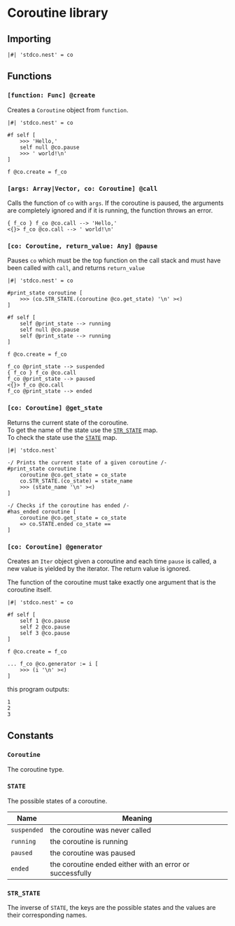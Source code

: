 # Coroutine library

## Importing

```text
|#| 'stdco.nest' = co
```

## Functions

### `[function: Func] @create`

Creates a `Coroutine` object from `function`.

```text
|#| 'stdco.nest' = co

#f self [
    >>> 'Hello,'
    self null @co.pause
    >>> ' world!\n'
]

f @co.create = f_co
```

### `[args: Array|Vector, co: Coroutine] @call`

Calls the function of `co` with `args`. If the coroutine is paused, the
arguments are completely ignored and if it is running, the function throws an
error.

```text
{ f_co } f_co @co.call --> 'Hello,'
<{}> f_co @co.call --> ' world!\n'
```

### `[co: Coroutine, return_value: Any] @pause`

Pauses `co` which must be the top function on the call stack and must have been
called with `call`, and returns `return_value`

```text
|#| 'stdco.nest' = co

#print_state coroutine [
    >>> (co.STR_STATE.(coroutine @co.get_state) '\n' ><)
]

#f self [
    self @print_state --> running
    self null @co.pause
    self @print_state --> running
]

f @co.create = f_co

f_co @print_state --> suspended
{ f_co } f_co @co.call
f_co @print_state --> paused
<{}> f_co @co.call
f_co @print_state --> ended
```

### `[co: Coroutine] @get_state`

Returns the current state of the coroutine.  
To get the name of the state use the [`STR_STATE`](#str_state) map.  
To check the state use the [`STATE`](#state) map.

```text
|#| 'stdco.nest`

-/ Prints the current state of a given coroutine /-
#print_state coroutine [
    coroutine @co.get_state = co_state
    co.STR_STATE.(co_state) = state_name
    >>> (state_name '\n' ><)
]

-/ Checks if the coroutine has ended /-
#has_ended coroutine [
    coroutine @co.get_state = co_state
    => co.STATE.ended co_state ==
]
```

### `[co: Coroutine] @generator`

Creates an `Iter` object given a coroutine and each time `pause` is called, a
new value is yielded by the iterator. The return value is ignored.

The function of the coroutine must take exactly one argument that is the
coroutine itself.

```text
|#| 'stdco.nest' = co

#f self [
    self 1 @co.pause
    self 2 @co.pause
    self 3 @co.pause
]

f @co.create = f_co

... f_co @co.generator := i [
    >>> (i '\n' ><)
]
```

this program outputs:

```text
1
2
3
```

## Constants

### `Coroutine`

The coroutine type.

### `STATE`

The possible states of a coroutine.

| Name        | Meaning                                                  |
| ----------- | -------------------------------------------------------- |
| `suspended` | the coroutine was never called                           |
| `running`   | the coroutine is running                                 |
| `paused`    | the coroutine was paused                                 |
| `ended`     | the coroutine ended either with an error or successfully |

### `STR_STATE`

The inverse of `STATE`, the keys are the possible states and the values are
their corresponding names.
